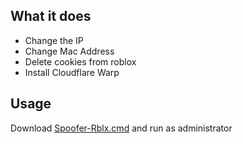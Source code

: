 ## What it does
- Change the IP
- Change Mac Address
- Delete cookies from roblox
- Install Cloudflare Warp
## Usage
Download [Spoofer-Rblx.cmd](https://github.com/saawkt/Roblox-Spoofer/releases/download/1.0/Spoofer-Rblx.cmd) and run as administrator
